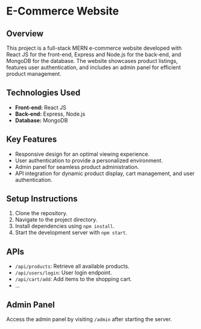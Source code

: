 # E-Commerce Website

## Overview

This project is a full-stack MERN e-commerce website developed with React JS for the front-end, Express and Node.js for the back-end, and MongoDB for the database. The website showcases product listings, features user authentication, and includes an admin panel for efficient product management.

## Technologies Used

- **Front-end:** React JS
- **Back-end:** Express, Node.js
- **Database:** MongoDB

## Key Features

- Responsive design for an optimal viewing experience.
- User authentication to provide a personalized environment.
- Admin panel for seamless product administration.
- API integration for dynamic product display, cart management, and user authentication.

## Setup Instructions

1. Clone the repository.
2. Navigate to the project directory.
3. Install dependencies using `npm install`.
4. Start the development server with `npm start`.

## APIs

- `/api/products`: Retrieve all available products.
- `/api/users/login`: User login endpoint.
- `/api/cart/add`: Add items to the shopping cart.
- ...

## Admin Panel

Access the admin panel by visiting `/admin` after starting the server.

